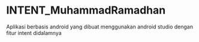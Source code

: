 # INTENT_MuhammadRamadhan
Aplikasi berbasis android yang dibuat menggunakan android studio dengan fitur intent didalamnya
